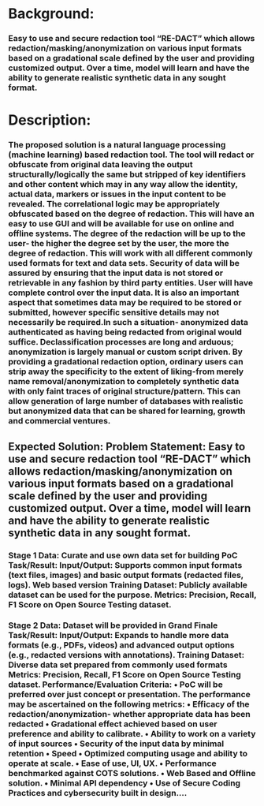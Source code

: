 # Background:
### Easy to use and secure redaction tool “RE-DACT” which allows redaction/masking/anonymization on various input formats based on a gradational scale defined by the user and providing customized output.  Over a time, model will learn and have the ability to generate realistic synthetic data in any sought format. 

# Description:
### The proposed solution is a natural language processing (machine learning) based redaction tool. The tool will redact or obfuscate from original data leaving the output structurally/logically the same but stripped of key identifiers and other content which may in any way allow the identity, actual data, markers or issues in the input content to be revealed. The correlational logic may be appropriately obfuscated based on the degree of redaction. This will have an easy to use GUI and will be available for use on online and offline systems. The degree of the redaction will be up to the user- the higher the degree set by the user, the more the degree of redaction. This will work with all different commonly used formats for text and data sets. Security of data will be assured by ensuring that the input data is not stored or retrievable in any fashion by third party entities. User will have complete control over the input data. It is also an important aspect that sometimes data may be required to be stored or submitted, however specific sensitive details may not necessarily be required.In such a situation- anonymized data authenticated as having being redacted from original would suffice. Declassification processes are long and arduous; anonymization is largely manual or custom script driven. By providing a gradational redaction option, ordinary users can strip away the specificity to the extent of liking-from merely name removal/anonymization to completely synthetic data with only faint traces of original structure/pattern. This can allow generation of large number of databases with realistic but anonymized data that can be shared for learning, growth and commercial ventures.

## Expected Solution: Problem Statement: Easy to use and secure redaction tool “RE-DACT” which allows redaction/masking/anonymization on various input formats based on a gradational scale defined by the user and providing customized output. Over a time, model will learn and have the ability to generate realistic synthetic data in any sought format. 

### Stage 1 Data: Curate and use own data set for building PoC Task/Result: Input/Output: Supports common input formats (text files, images) and basic output formats (redacted files, logs). Web based version Training Dataset: Publicly available dataset can be used for the purpose. Metrics: Precision, Recall, F1 Score on Open Source Testing dataset.

### Stage 2 Data: Dataset will be provided in Grand Finale Task/Result: Input/Output: Expands to handle more data formats (e.g., PDFs, videos) and advanced output options (e.g., redacted versions with annotations). Training Dataset: Diverse data set prepared from commonly used formats Metrics: Precision, Recall, F1 Score on Open Source Testing dataset. Performance/Evaluation Criteria: • PoC will be preferred over just concept or presentation. The performance may be ascertained on the following metrics: • Efficacy of the redaction/anonymization- whether appropriate data has been redacted • Gradational effect achieved based on user preference and ability to calibrate. • Ability to work on a variety of input sources • Security of the input data by minimal retention • Speed • Optimized computing usage and ability to operate at scale. • Ease of use, UI, UX. • Performance benchmarked against COTS solutions. • Web Based and Offline solution. • Minimal API dependency • Use of Secure Coding Practices and cybersecurity built in design....
